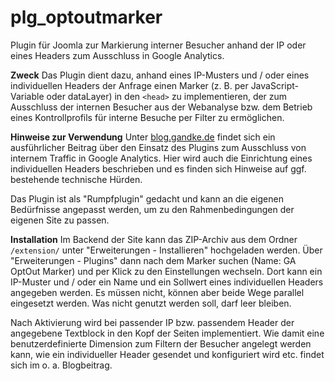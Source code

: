 # plg_optoutmarker
Plugin für Joomla zur Markierung interner Besucher anhand der IP oder eines Headers zum Ausschluss in Google Analytics.

**Zweck**
Das Plugin dient dazu, anhand eines IP-Musters und / oder eines individuellen Headers der Anfrage einen Marker (z. B. per JavaScript-Variable oder dataLayer) in den `<head>` zu implementieren, der zum Ausschluss der internen Besucher aus der Webanalyse bzw. dem Betrieb eines Kontrollprofils für interne Besuche per Filter zu ermöglichen. 

**Hinweise zur Verwendung**
Unter [blog.gandke.de](http://blog.gandke.de) findet sich ein ausführlicher Beitrag über den Einsatz des Plugins zum Ausschluss von internem Traffic in Google Analytics. Hier wird auch die Einrichtung eines individuellen Headers beschrieben und es finden sich Hinweise auf ggf. bestehende technische Hürden. 

Das Plugin ist als "Rumpfplugin" gedacht und kann an die eigenen Bedürfnisse angepasst werden, um zu den Rahmenbedingungen der eigenen Site zu passen. 

**Installation**
Im Backend der Site kann das ZIP-Archiv aus dem Ordner `/extension/` unter "Erweiterungen - Installieren" hochgeladen werden. Über "Erweiterungen - Plugins" dann nach dem Marker suchen (Name: GA OptOut Marker) und per Klick zu den Einstellungen wechseln. Dort kann ein IP-Muster und / oder ein Name und ein Sollwert eines individuellen Headers angegeben werden. Es müssen nicht, können aber beide Wege parallel eingesetzt werden. Was nicht genutzt werden soll, darf leer bleiben.  

Nach Aktivierung wird bei passender IP bzw. passendem Header der angegebene Textblock in den Kopf der Seiten implementiert. Wie damit eine benutzerdefinierte Dimension zum Filtern der Besucher angelegt werden kann, wie ein individueller Header gesendet und konfiguriert wird etc. findet sich im o. a. Blogbeitrag. 



